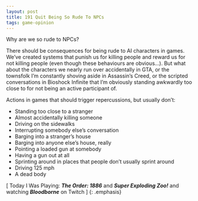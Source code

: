 ```yaml
---
layout: post
title: 191 Quit Being So Rude To NPCs
tags: game-opinion
---
```

Why are we so rude to NPCs?    

There should be consequences for being rude to AI characters in games.  We’ve created systems that punish us for killing people and reward us for not killing people (even though these behaviours are obvious…).  But what about the characters we nearly run over accidentally in GTA, or the townsfolk I’m constantly shoving aside in Assassin’s Creed, or the scripted conversations in Bioshock Infinite that I’m obviously standing awkwardly too close to for not being an active participant of. 

Actions in games that should trigger repercussions, but usually don’t:

- Standing too close to a stranger
- Almost accidentally killing someone
- Driving on the sidewalks
- Interrupting somebody else’s conversation
- Barging into a stranger’s house
- Barging into anyone else’s house, really
- Pointing a loaded gun at somebody
- Having a gun out at all
- Sprinting around in places that people don’t usually sprint around
- Driving 125 mph 
- A dead body

[ Today I Was Playing: ***The Order: 1886*** and ***Super Exploding Zoo!*** and watching ***Bloodborne*** on Twitch ]
{: .emphasis}

